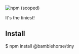 ![npm (scoped)](https://img.shields.io/npm/v/@abhinav-anshul/tiny)

It's the tiniest!

## Install

$ npm install @bamblehorse/tiny
